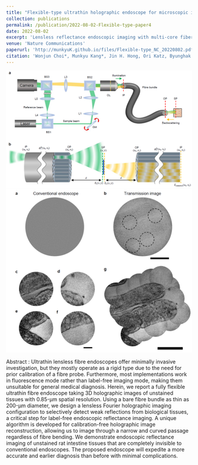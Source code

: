```yaml
---
title: "Flexible-type ultrathin holographic endoscope for microscopic imaging of unstained biological tissues"
collection: publications
permalink: /publication/2022-08-02-Flexible-type-paper4
date: 2022-08-02
excerpt: 'Lensless reflectance endoscopic imaging with multi-core fiber for bioimaging'
venue: 'Nature Communications'
paperurl: 'http://munkyuK.github.io/files/Flexible-type_NC_20220802.pdf'
citation: 'Wonjun Choi*, Munkyu Kang*, Jin H. Hong, Ori Katz, Byunghak Lee, Guang Hoon Kim, Youngwoon Choi, Wonshik Choi, &quot;Flexible-type ultrathin holographic endoscope for microscopic imaging of unstained biological tissues&quot;, <i>Nature Communications</i>., 13, 4469 (2022).'
---
```


![setup_scheme](https://github.com/munkyuK/munkyuK.github.io/blob/master/images/setup_scheme.png?raw=true)
![bioimaging](https://github.com/munkyuK/munkyuK.github.io/blob/master/images/bioimaging.png?raw=true)

Abstract : Ultrathin lensless fibre endoscopes offer minimally invasive investigation, but they mostly operate as a rigid type due to the need for prior calibration of a fibre probe. Furthermore, most implementations work in fluorescence mode rather than label-free imaging mode, making them unsuitable for general medical diagnosis. Herein, we report a fully flexible ultrathin fibre endoscope taking 3D holographic images of unstained tissues with 0.85-μm spatial resolution. Using a bare fibre bundle as thin as 200-μm diameter, we design a lensless Fourier holographic imaging configuration to selectively detect weak reflections from biological tissues, a critical step for label-free endoscopic reflectance imaging. A unique algorithm is developed for calibration-free holographic image reconstruction, allowing us to image through a narrow and curved passage regardless of fibre bending. We demonstrate endoscopic reflectance imaging of unstained rat intestine tissues that are completely invisible to conventional endoscopes. The proposed endoscope will expedite a more accurate and earlier diagnosis than before with minimal complications.
